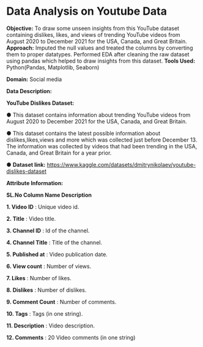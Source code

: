 # Data Analysis on Youtube Data

**Objective:** To draw some unseen insights from this YouTube dataset containing dislikes, likes, and views of trending YouTube videos from August 2020 to December 2021 for the USA, Canada, and Great Britain.
**Approach:** Imputed the null values and treated the columns by converting them to proper datatypes. Performed EDA after cleaning the raw dataset using pandas which helped to draw insights from this dataset.
**Tools Used:** Python(Pandas, Matplotlib, Seaborn)

**Domain:** Social media

**Data Description:**

**YouTube Dislikes Dataset:**

● This dataset contains information about trending YouTube videos from August 2020 to December 2021 for the USA, Canada, and Great Britain.

● This dataset contains the latest possible information about dislikes,likes,views and more which was collected just before December 13. The information was collected by videos that had been trending in the USA, Canada, and Great Britain for a year prior.

● **Dataset link:** https://www.kaggle.com/datasets/dmitrynikolaev/youtube-dislikes-dataset

**Attribute Information:**

**SL.No Column Name Description**

**1. Video ID**      : Unique video id.

**2. Title**         : Video title.

**3. Channel ID**    : Id of the channel.

**4. Channel Title** : Title of the channel.

**5. Published at**  : Video publication date.

**6. View count**    : Number of views.

**7. Likes**         : Number of likes.

**8. Dislikes**      : Number of dislikes.

**9. Comment Count** : Number of comments.

**10. Tags**         : Tags (in one string).

**11. Description**  : Video description.

**12. Comments**     : 20 Video comments (in one string)
